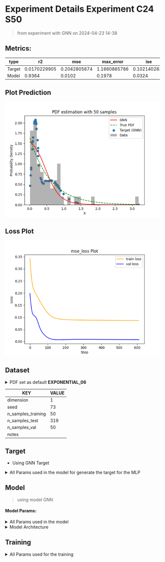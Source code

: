 # Experiment Details Experiment  C24 S50
> from experiment with GNN
> on 2024-04-23 14-38
## Metrics:
                                                                                                    
| type   | r2           | mse          | max_error    | ise          | kl           | evs          |
|--------|--------------|--------------|--------------|--------------|--------------|--------------|
| Target | 0.0170229905 | 0.2042805674 | 1.1660865786 | 0.1021402837 | 0.0997116711 | 0.0289163717 |
| Model  | 0.9364       | 0.0102       | 0.1978       | 0.0324       | 0.1731       | 0.9461       |
                                                                                                    
## Plot Prediction

<img src="pdf_0f31e799.png">

## Loss Plot

<img src="loss_0f31e799.png">

## Dataset

<details><summary>PDF set as default <b>EXPONENTIAL_06</b></summary>

#### Dimension 1
                               
| type        | rate | weight |
|-------------|------|--------|
| exponential | 0.6  | 1      |
                               
</details>
                              
| KEY                | VALUE |
|--------------------|-------|
| dimension          | 1     |
| seed               | 73    |
| n_samples_training | 50    |
| n_samples_test     | 319   |
| n_samples_val      | 50    |
| notes              |       |
                              
## Target
- Using GNN Target
<details><summary>All Params used in the model for generate the target for the MLP </summary>

                         
| KEY          | VALUE  |
|--------------|--------|
| n_components | 24     |
| n_init       | 40     |
| max_iter     | 10     |
| init_params  | random |
| random_state | 63     |
                         
</details>

## Model
> using model GNN
#### Model Params:
<details><summary>All Params used in the model </summary>

                                    
| KEY             | VALUE          |
|-----------------|----------------|
| dropout         | 0.0            |
| hidden_layer    | [(58, Tanh())] |
| last_activation | lambda         |
                                    
</details>

<details><summary>Model Architecture </summary>

LitModularNN(
  (neural_netowrk_modular): NeuralNetworkModular(
    (dropout): Dropout(p=0.0, inplace=False)
    (output_layer): Linear(in_features=58, out_features=1, bias=True)
    (last_activation): AdaptiveSigmoid(
      (sigmoid): Sigmoid()
    )
    (layers): ModuleList(
      (0): Linear(in_features=1, out_features=58, bias=True)
      (1): AdaptiveSigmoid(
        (sigmoid): Sigmoid()
      )
    )
    (activation): ModuleList(
      (0): Tanh()
    )
  )
)
</details>

## Training
<details><summary>All Params used for the training </summary>

                                         
| KEY           | VALUE                 |
|---------------|-----------------------|
| epochs        | 610                   |
| batch_size    | 58                    |
| loss_type     | mse_loss              |
| optimizer     | RMSprop               |
| learning_rate | 0.0030987653108978165 |
                                         
</details>

